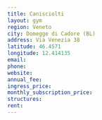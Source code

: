 ```yaml
---
title: Canisciolti
layout: gym
region: Veneto
city: Domegge di Cadore (BL)
address: Via Venezia 38
latitude: 46.4571
longitude: 12.414135
email: 
phone: 
website: 
annual_fee: 
ingress_price: 
monthly_subscription_price: 
structures: 
rent: 
---
```


